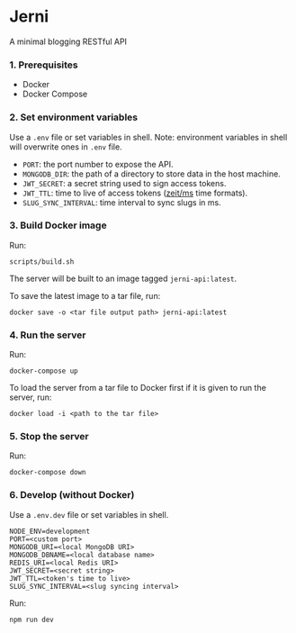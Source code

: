 # Jerni
A minimal blogging RESTful API

### 1. Prerequisites
- Docker
- Docker Compose

### 2. Set environment variables
Use a `.env` file or set variables in shell. Note: environment variables in shell will overwrite ones in `.env` file.

- `PORT`: the port number to expose the API.
- `MONGODB_DIR`: the path of a directory to store data in the host machine.
- `JWT_SECRET`: a secret string used to sign access tokens.
- `JWT_TTL`: time to live of access tokens ([zeit/ms](https://github.com/zeit/ms) time formats).
- `SLUG_SYNC_INTERVAL`: time interval to sync slugs in ms.

### 3. Build Docker image
Run:
```
scripts/build.sh
```
The server will be built to an image tagged `jerni-api:latest`.

To save the latest image to a tar file, run:
```
docker save -o <tar file output path> jerni-api:latest
```

### 4. Run the server
Run:
```
docker-compose up
```
To load the server from a tar file to Docker first if it is given to run the server, run:
```
docker load -i <path to the tar file>
```

### 5. Stop the server
Run:
```
docker-compose down
```

### 6. Develop (without Docker)
Use a `.env.dev` file or set variables in shell.
```
NODE_ENV=development
PORT=<custom port>
MONGODB_URI=<local MongoDB URI>
MONGODB_DBNAME=<local database name>
REDIS_URI=<local Redis URI>
JWT_SECRET=<secret string>
JWT_TTL=<token's time to live>
SLUG_SYNC_INTERVAL=<slug syncing interval>
```
Run:
```
npm run dev
```
